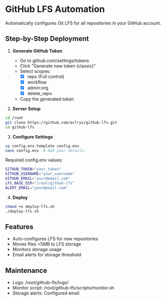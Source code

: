 # GitHub LFS Automation

Automatically configures Git LFS for all repositories in your GitHub account.

## Step-by-Step Deployment

1. **Generate GitHub Token**
   - Go to github.com/settings/tokens
   - Click "Generate new token (classic)"
   - Select scopes:
     - [x] repo (Full control)
     - [x] workflow
     - [x] admin:org
     - [x] delete_repo
   - Copy the generated token

2. **Server Setup**
```bash
cd /root
git clone https://github.com/aclrys/github-lfs.git
cd github-lfs
```

3. **Configure Settings**
```bash
cp config.env.template config.env
nano config.env  # Add your details:
```
Required config.env values:
```bash
GITHUB_TOKEN="your_token"
GITHUB_USERNAME="your_username"
GITHUB_EMAIL="your@email.com"
LFS_BASE_DIR="/root/github-lfs"
ALERT_EMAIL="your@email.com"
```

4. **Deploy**
```bash
chmod +x deploy-lfs.sh
./deploy-lfs.sh
```

## Features
- Auto-configures LFS for new repositories
- Moves files >5MB to LFS storage
- Monitors storage usage
- Email alerts for storage threshold

## Maintenance
- Logs: /root/github-lfs/logs/
- Monitor script: /root/github-lfs/scripts/monitor.sh
- Storage alerts: Configured email

